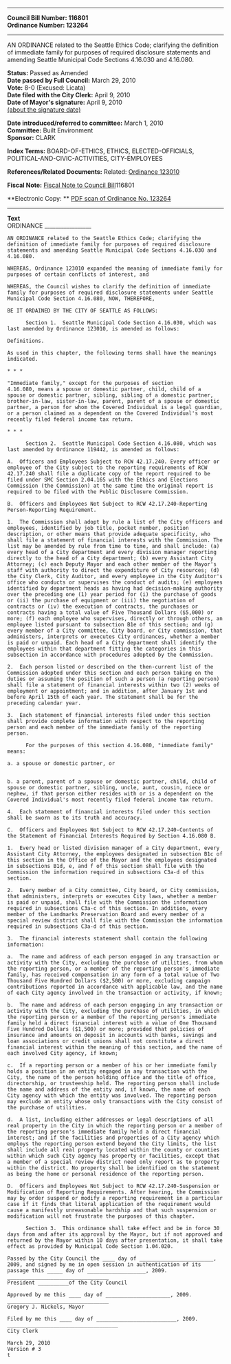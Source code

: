 * * * * *  
  
**Council Bill Number: [](#h0)[](#h2)116801**   
**Ordinance Number: 123264**  
  
* * * * *  
  
AN ORDINANCE related to the Seattle Ethics Code; clarifying the definition of immediate family for purposes of required disclosure statements and amending Seattle Municipal Code Sections 4.16.030 and 4.16.080.  
  
**Status:** Passed as Amended   
**Date passed by Full Council:** March 29, 2010   
**Vote:** 8-0 (Excused: Licata)   
**Date filed with the City Clerk:** April 9, 2010   
**Date of Mayor's signature:** April 9, 2010   
[(about the signature date)](/~public/approvaldate.htm)   
  
  
**Date introduced/referred to committee:** March 1, 2010   
**Committee:** Built Environment   
**Sponsor:** CLARK   
  
**Index Terms:** BOARD-OF-ETHICS, ETHICS, ELECTED-OFFICIALS, POLITICAL-AND-CIVIC-ACTIVITIES, CITY-EMPLOYEES  
  
**References/Related Documents:** Related: [Ordinance 123010](http://clerk.ci.seattle.wa.us/~scripts/nph-brs.exe?s1=&s3=&s4=123010&s2=&s5=&Sect4=AND&l=20&Sect2=THESON&Sect3=PLURON&Sect5=CBORY&Sect6=HITOFF&d=ORDF&p=1&u=/~public/cbory.htm&r=0&f=S)  
  
**Fiscal Note:** [Fiscal Note to Council Bill](http://clerk.seattle.gov/~public/fnote/116801.htm)[](#h1)[](#h3)116801  
  
**Electronic Copy: ** [PDF scan of Ordinance No. 123264](/~archives/Ordinances/Ord_123264.pdf)  
  
* * * * *  
  
**Text**  
    ORDINANCE _________________  
  
    AN ORDINANCE related to the Seattle Ethics Code; clarifying the  
    definition of immediate family for purposes of required disclosure  
    statements and amending Seattle Municipal Code Sections 4.16.030 and  
    4.16.080.  
  
    WHEREAS, Ordinance 123010 expanded the meaning of immediate family for  
    purposes of certain conflicts of interest, and  
  
    WHEREAS, the Council wishes to clarify the definition of immediate  
    family for purposes of required disclosure statements under Seattle  
    Municipal Code Section 4.16.080, NOW, THEREFORE,  
  
    BE IT ORDAINED BY THE CITY OF SEATTLE AS FOLLOWS:  
  
          Section 1.  Seattle Municipal Code Section 4.16.030, which was  
    last amended by Ordinance 123010, is amended as follows:  
  
    Definitions.  
  
    As used in this chapter, the following terms shall have the meanings  
    indicated.  
  
    * * *  
  
    "Immediate family," except for the purposes of section  
    4.16.080, means a spouse or domestic partner, child, child of a  
    spouse or domestic partner, sibling, sibling of a domestic partner,  
    brother-in-law, sister-in-law, parent, parent of a spouse or domestic  
    partner, a person for whom the Covered Individual is a legal guardian,  
    or a person claimed as a dependent on the Covered Individual's most  
    recently filed federal income tax return.  
  
    * * *  
  
          Section 2.  Seattle Municipal Code Section 4.16.080, which was  
    last amended by Ordinance 119442, is amended as follows:  
  
    A.  Officers and Employees Subject to RCW 42.17.240. Every officer or  
    employee of the City subject to the reporting requirements of RCW  
    42.17.240 shall file a duplicate copy of the report required to be  
    filed under SMC Section 2.04.165 with the Ethics and Elections  
    Commission (the Commission) at the same time the original report is  
    required to be filed with the Public Disclosure Commission.  
  
    B.  Officers and Employees Not Subject to RCW 42.17.240-Reporting  
    Person-Reporting Requirement.  
  
    1.  The Commission shall adopt by rule a list of the City officers and  
    employees, identified by job title, pocket number, position  
    description, or other means that provide adequate specificity, who  
    shall file a statement of financial interests with the Commission. The  
    list may be amended by rule from time to time, and shall include: (a)  
    every head of a City department and every division manager reporting  
    directly to the head of a City department; (b) every Assistant City  
    Attorney; (c) each Deputy Mayor and each other member of the Mayor's  
    staff with authority to direct the expenditure of City resources; (d)  
    the City Clerk, City Auditor, and every employee in the City Auditor's  
    office who conducts or supervises the conduct of audits; (e) employees  
    identified by department heads as having had decision-making authority  
    over the preceding one (1) year period for (i) the purchase of goods  
    or (ii) the purchase of equipment or (iii) the negotiation of  
    contracts or (iv) the execution of contracts, the purchases or  
    contracts having a total value of Five Thousand Dollars ($5,000) or  
    more; (f) each employee who supervises, directly or through others, an  
    employee listed pursuant to subsection B1e of this section; and (g)  
    every member of a City committee, City board, or City commission, that  
    administers, interprets or executes City ordinances, whether a member  
    is paid or unpaid. Each head of a City department shall identify the  
    employees within that department fitting the categories in this  
    subsection in accordance with procedures adopted by the Commission.  
  
    2.  Each person listed or described on the then-current list of the  
    Commission adopted under this section and each person taking on the  
    duties or assuming the position of such a person (a reporting person)  
    shall file a statement of financial interests within two (2) weeks of  
    employment or appointment; and in addition, after January 1st and  
    before April 15th of each year. The statement shall be for the  
    preceding calendar year.  
  
    3.  Each statement of financial interests filed under this section  
    shall provide complete information with respect to the reporting  
    person and each member of the immediate family of the reporting  
    person.  
  
          For the purposes of this section 4.16.080, "immediate family"  
    means:  
  
    a. a spouse or domestic partner, or  
  
  
    b. a parent, parent of a spouse or domestic partner, child, child of  
    spouse or domestic partner, sibling, uncle, aunt, cousin, niece or  
    nephew, if that person either resides with or is a dependent on the  
    Covered Individual's most recently filed federal income tax return.  
  
    4.  Each statement of financial interests filed under this section  
    shall be sworn as to its truth and accuracy.  
  
    C.  Officers and Employees Not Subject to RCW 42.17.240-Contents of  
    the Statement of Financial Interests Required by Section 4.16.080 B.  
  
    1.  Every head or listed division manager of a City department, every  
    Assistant City Attorney, the employees designated in subsection B1c of  
    this section in the Office of the Mayor and the employees designated  
    in subsections B1d, e, and f of this section shall file with the  
    Commission the information required in subsections C3a-d of this  
    section.  
  
    2.  Every member of a City committee, City board, or City commission,  
    that administers, interprets or executes City laws, whether a member  
    is paid or unpaid, shall file with the Commission the information  
    required in subsections C3a-c of this section. In addition, every  
    member of the Landmarks Preservation Board and every member of a  
    special review district shall file with the Commission the information  
    required in subsections C3a-d of this section.  
  
    3.  The financial interests statement shall contain the following  
    information:  
  
    a.  The name and address of each person engaged in any transaction or  
    activity with the City, excluding the purchase of utilities, from whom  
    the reporting person, or a member of the reporting person's immediate  
    family, has received compensation in any form of a total value of Two  
    Thousand Five Hundred Dollars ($2,500) or more, excluding campaign  
    contributions reported in accordance with applicable law, and the name  
    of each City agency involved in the transaction or activity, if known;  
  
    b.  The name and address of each person engaging in any transaction or  
    activity with the City, excluding the purchase of utilities, in which  
    the reporting person or a member of the reporting person's immediate  
    family held a direct financial interest with a value of One Thousand  
    Five Hundred Dollars ($1,500) or more; provided that policies of  
    insurance and amounts on deposit in accounts with banks, savings and  
    loan associations or credit unions shall not constitute a direct  
    financial interest within the meaning of this section, and the name of  
    each involved City agency, if known;  
  
    c.  If a reporting person or a member of his or her immediate family  
    holds a position in an entity engaged in any transaction with the  
    City, the name of the person holding office and the title of office,  
    directorship, or trusteeship held. The reporting person shall include  
    the name and address of the entity and, if known, the name of each  
    City agency with which the entity was involved. The reporting person  
    may exclude an entity whose only transactions with the City consist of  
    the purchase of utilities.  
  
    d.  A list, including either addresses or legal descriptions of all  
    real property in the City in which the reporting person or a member of  
    the reporting person's immediate family held a direct financial  
    interest; and if the facilities and properties of a City agency which  
    employs the reporting person extend beyond the City limits, the list  
    shall include all real property located within the county or counties  
    within which such City agency has property or facilities, except that  
    a member of a special review district need only report as to property  
    within the district. No property shall be identified on the statement  
    as being the home or personal residence of the reporting person.  
  
    D.  Officers and Employees Not Subject to RCW 42.17.240-Suspension or  
    Modification of Reporting Requirements. After hearing, the Commission  
    may by order suspend or modify a reporting requirement in a particular  
    case if it finds that literal application of the requirement would  
    cause a manifestly unreasonable hardship and that such suspension or  
    modification will not frustrate the purposes of this chapter.  
  
          Section 3.  This ordinance shall take effect and be in force 30  
    days from and after its approval by the Mayor, but if not approved and  
    returned by the Mayor within 10 days after presentation, it shall take  
    effect as provided by Municipal Code Section 1.04.020.  
  
    Passed by the City Council the ____ day of ________________________,  
    2009, and signed by me in open session in authentication of its  
    passage this _____ day of ___________________, 2009.  
    _________________________________  
    President __________of the City Council  
  
    Approved by me this ____ day of _____________________, 2009.  
    _________________________________  
    Gregory J. Nickels, Mayor  
  
    Filed by me this ____ day of __________________________, 2009.  
    ____________________________________  
    City Clerk  
  
    March 29, 2010  
    Version # 3  
    t  

